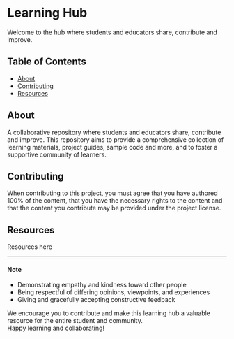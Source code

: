 # Learning Hub

Welcome to the hub where students and educators share, contribute and improve.

## Table of Contents

- [About](#about)
- [Contributing](#contributing)
- [Resources](#resources)

## About

A collaborative repository where students and educators share, contribute and improve. This repository aims to provide a comprehensive collection of learning materials, project guides, sample code and more, and to foster a supportive community of learners.

## Contributing

When contributing to this project, you must agree that you have authored 100% of the content, that you have the necessary rights to the content and that the content you contribute may be provided under the project license.

## Resources

Resources here

---

#### Note

* Demonstrating empathy and kindness toward other people
* Being respectful of differing opinions, viewpoints, and experiences
* Giving and gracefully accepting constructive feedback

We encourage you to contribute and make this learning hub a valuable resource for the entire student and community.  
Happy learning and collaborating!
